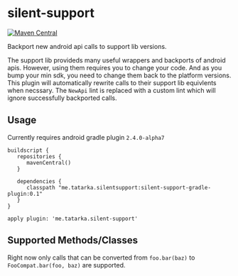 # silent-support

[![Maven Central](https://maven-badges.herokuapp.com/maven-central/me.tatarka.silentsupport/silent-support/badge.svg?style=flat)](https://maven-badges.herokuapp.com/maven-central/me.tatarka.silentsupport/silent-support)

Backport new android api calls to support lib versions.

The support lib provideds many useful wrappers and backports of android apis. However, using them requires 
you to change your code. And as you bump your min sdk, you need to change them back to the platform versions.
This plugin will automatically rewrite calls to their support lib equivlents when necssary. The `NewApi` lint
is replaced with a custom lint which will ignore successfully backported calls.

## Usage

Currently requires android gradle plugin `2.4.0-alpha7`

```
buildscript {
   repositories {
      mavenCentral()
   }

   dependencies {
      classpath "me.tatarka.silentsupport:silent-support-gradle-plugin:0.1"
   }
}

apply plugin: 'me.tatarka.silent-support'
```

## Supported Methods/Classes

Right now only calls that can be converted from `foo.bar(baz)` to `FooCompat.bar(foo, baz)` are supported.

